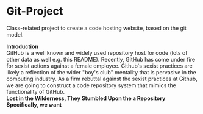 Git-Project
===========

Class-related project to create a code hosting website, based on the git model.

<b>Introduction </b><br/>
  GitHub is a well known and widely used repository host for code (lots of other data as well e.g. this README). Recently, GitHub has come under fire for sexist actions against a female employee. Github's sexist practices are likely a reflection of the wider "boy's club" mentality that is pervasive in the computing industry. As a firm rebuttal against the sexist practices at Github, we are going to construct a code repository system that mimics the functionality of GitHub.
<br/><b>Lost in the Wilderness, They Stumbled Upon the a Repository<b>
  <br/></b>Specifically, we want 
